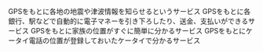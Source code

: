GPSをもとに各地の地震や津波情報を知らせるというサービス GPSをもとに各銀行、駅などで自動的に電子マネーを引き下ろしたり、送金、支払いができるサービス GPSをもとに家族の位置がすぐに簡単に分かるサービス GPSをもとにケータイ電話の位置が登録しておいたケータイで分かるサービス
